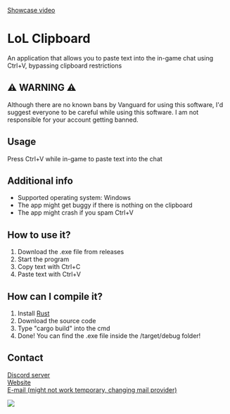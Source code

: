 [Showcase video](https://www.youtube.com/watch?v=jWmc2npUEX4)

# LoL Clipboard
An application that allows you to paste text into the in-game chat using Ctrl+V, bypassing clipboard restrictions

## ⚠ WARNING ⚠
Although there are no known bans by Vanguard for using this software, I'd suggest everyone to be careful while using this software. I am not responsible for your account getting banned.

## Usage
Press Ctrl+V while in-game to paste text into the chat

## Additional info
- Supported operating system: Windows
- The app might get buggy if there is nothing on the clipboard
- The app might crash if you spam Ctrl+V

## How to use it?
1. Download the .exe file from releases
2. Start the program
3. Copy text with Ctrl+C
4. Paste text with Ctrl+V

## How can I compile it?
1. Install [Rust](https://www.rust-lang.org/)
2. Download the source code
3. Type "cargo build" into the cmd
4. Done! You can find the .exe file inside the /target/debug folder!

## Contact
[Discord server](https://discord.gg/pJVxS6uRTK)<br />
[Website](https://zeunig.hu)<br/>
[E-mail (might not work temporary, changing mail provider)](mailto:business@mail.zeunig.hu)

<a href="https://hits.seeyoufarm.com"><img src="https://hits.seeyoufarm.com/api/count/incr/badge.svg?url=https%3A%2F%2Fgithub.com%2FZeunig%2Flol_clipboard%2F&count_bg=%2379C83D&title_bg=%23555555&icon=&icon_color=%23E7E7E7&title=hits&edge_flat=false"/></a>
